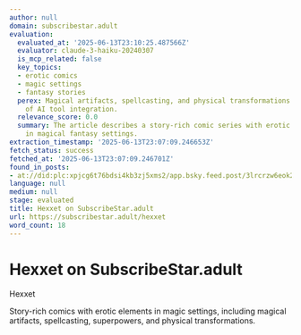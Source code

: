 ```yaml
---
author: null
domain: subscribestar.adult
evaluation:
  evaluated_at: '2025-06-13T23:10:25.487566Z'
  evaluator: claude-3-haiku-20240307
  is_mcp_related: false
  key_topics:
  - erotic comics
  - magic settings
  - fantasy stories
  perex: Magical artifacts, spellcasting, and physical transformations - but no mention
    of AI tool integration.
  relevance_score: 0.0
  summary: The article describes a story-rich comic series with erotic elements set
    in magical fantasy settings.
extraction_timestamp: '2025-06-13T23:07:09.246653Z'
fetch_status: success
fetched_at: '2025-06-13T23:07:09.246701Z'
found_in_posts:
- at://did:plc:xpjcg6t76bdsi4kb3zj5xms2/app.bsky.feed.post/3lrcrzw6eok27
language: null
medium: null
stage: evaluated
title: Hexxet on SubscribeStar.adult
url: https://subscribestar.adult/hexxet
word_count: 18
---
```


# Hexxet on SubscribeStar.adult

Hexxet

Story-rich comics with erotic elements in magic settings, including magical artifacts, spellcasting, superpowers, and physical transformations.